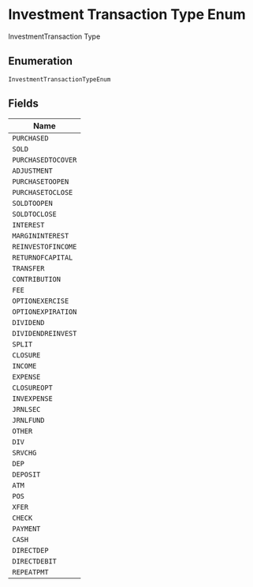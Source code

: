 
# Investment Transaction Type Enum

InvestmentTransaction Type

## Enumeration

`InvestmentTransactionTypeEnum`

## Fields

| Name |
|  --- |
| `PURCHASED` |
| `SOLD` |
| `PURCHASEDTOCOVER` |
| `ADJUSTMENT` |
| `PURCHASETOOPEN` |
| `PURCHASETOCLOSE` |
| `SOLDTOOPEN` |
| `SOLDTOCLOSE` |
| `INTEREST` |
| `MARGININTEREST` |
| `REINVESTOFINCOME` |
| `RETURNOFCAPITAL` |
| `TRANSFER` |
| `CONTRIBUTION` |
| `FEE` |
| `OPTIONEXERCISE` |
| `OPTIONEXPIRATION` |
| `DIVIDEND` |
| `DIVIDENDREINVEST` |
| `SPLIT` |
| `CLOSURE` |
| `INCOME` |
| `EXPENSE` |
| `CLOSUREOPT` |
| `INVEXPENSE` |
| `JRNLSEC` |
| `JRNLFUND` |
| `OTHER` |
| `DIV` |
| `SRVCHG` |
| `DEP` |
| `DEPOSIT` |
| `ATM` |
| `POS` |
| `XFER` |
| `CHECK` |
| `PAYMENT` |
| `CASH` |
| `DIRECTDEP` |
| `DIRECTDEBIT` |
| `REPEATPMT` |

